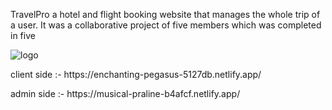
TravelPro a hotel and flight booking website that manages the whole trip of a user.
It was a collaborative project of five members which was completed in five


![logo]([https://user-images.githubusercontent.com/112638599/213981790-9e5f4b43-da90-403e-b1ed-c0e122a02114.png](https://drive.google.com/file/d/1p66GW0dB6OvsKyHN5L1rYVre2jnfQOSo/view?usp=share_link))
<P>client side :- https://enchanting-pegasus-5127db.netlify.app/ </p>
admin side :- https://musical-praline-b4afcf.netlify.app/ 
